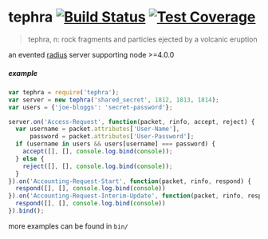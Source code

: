 
# tephra [![Build Status](https://travis-ci.org/io-digital/tephra.svg?branch=master)](https://travis-ci.org/io-digital/tephra) [![Test Coverage](https://codeclimate.com/github/io-digital/tephra/badges/coverage.svg)](https://codeclimate.com/github/io-digital/tephra/coverage)

> tephra, n: rock fragments and particles ejected by a volcanic eruption

an evented [radius](https://en.wikipedia.org/wiki/RADIUS) server supporting node >=4.0.0

##### example

```javascript
var tephra = require('tephra');
var server = new tephra('shared_secret', 1812, 1813, 1814);
var users = {'joe-bloggs': 'secret-password'};

server.on('Access-Request', function(packet, rinfo, accept, reject) {
  var username = packet.attributes['User-Name'],
      password = packet.attributes['User-Password'];
  if (username in users && users[username] === password) {
    accept([], [], console.log.bind(console));
  } else {
    reject([], [], console.log.bind(console));
  }
}).on('Accounting-Request-Start', function(packet, rinfo, respond) {
  respond([], [], console.log.bind(console))
}).on('Accounting-Request-Interim-Update', function(packet, rinfo, respond) {
  respond([], [], console.log.bind(console))
}).bind();
```

more examples can be found in `bin/`
